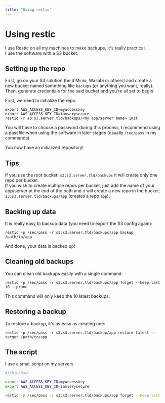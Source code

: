 ```yaml
---
title: "Using restic"
---
```


# Using restic

I use Restic on all my machines to make backups, it's really practical.  
I use the software with a S3 bucket.

## Setting up the repo

First, go on your S3 solution (be it Minio, Wasabi or others) and create a new bucket named something like `backups` (or anything you want, really).  
Then, generate credentials for the said bucket and you're all set to begin.

First, we need to initialize the repo:

```
export AWS_ACCESS_KEY_ID=myaccesskey
export AWS_ACCESS_KEY_ID=iamverysecure
restic -r s3:s3.server.tld/backups/<my app/server name> init
```

You will have to choose a password during this process, I recommend using a passfile when using the software in later stages (usually `/sec/pass` in my commands).

You now have an initialized repository!

## Tips

If you use the root bucket: `s3:s3.server.tld/backups` it will create only one repo per bucket.  
If you wish to create multiple repos per bucket, just add the name of your app/server at the end of the path and it will create a new repo in the bucket: `s3:s3.server.tld/backups/app` (creates a repo `app`).

## Backing up data

It is really easy to backup data (you need to export the S3 config again):

```
restic -p /sec/pass -r s3:s3.server.tld/backups/app backup /path/to/app
```

And done, your data is backed up!

## Cleaning old backups

You can clean old backups easily with a single command:

```
restic -p /sec/pass -r s3:s3.server.tld/backups/app forget --keep-last 10 --prune
```

This command will only keep the 10 latest backups.

## Restoring a backup

To restore a backup, it's as easy as creating one:

```
restic -p /sec/pass -r s3:s3.server.tld/backup/app restore latest --target /path/to/app
```

## The script

I use a small script on my servers:

```bash
#!/bin/bash

export AWS_ACCESS_KEY_ID=myaccesskey
export AWS_ACCESS_KEY_ID=iamverysecure

restic -p /sec/pass -r s3:s3.server.tld/backups/app forget --keep-last 10 --prune
```

